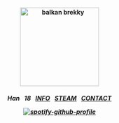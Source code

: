 <h4 align="center">
<img src="https://pbs.twimg.com/media/GTThbmibMAAiIoQ.jpg" height="180" alt="balkan brekky">
<br>
</h4>
<h5 align="center">
  
Han⠀18⠀[INFO](https://rentry.co/su)⠀[STEAM](https://steamcommunity.com/id/katocha)⠀[CONTACT](https://gantz.atabook.org)
  
[![spotify-github-profile](https://spotify-github-profile.kittinanx.com/api/view?uid=31vtbuwnddbfyyyerbtfpo6mwpae&cover_image=true&theme=natemoo-re&show_offline=false&background_color=121212&interchange=false&bar_color=000000&bar_color_cover=false)](https://github.com/kittinan/spotify-github-profile)
